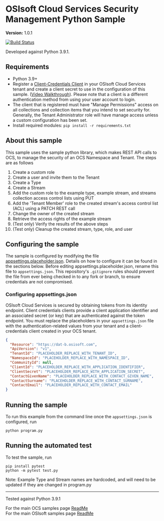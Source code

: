 # OSIsoft Cloud Services Security Management Python Sample

**Version:** 1.0.1

[![Build Status](https://dev.azure.com/osieng/engineering/_apis/build/status/product-readiness/OCS/osisoft.sample-ocs-security_management-python?repoName=osisoft%2Fsample-ocs-security_management-python&branchName=main)](https://dev.azure.com/osieng/engineering/_build/latest?definitionId=4027&repoName=osisoft%2Fsample-ocs-security_management-python&branchName=main)

Developed against Python 3.9.1.

## Requirements

- Python 3.9+
- Register a [Client-Credentials Client](https://cloud.osisoft.com/clients) in your OSIsoft Cloud Services tenant and create a client secret to use in the configuration of this sample. ([Video Walkthrough](https://www.youtube.com/watch?v=JPWy0ZX9niU)). Please note that a client is a different authentication method from using your user account to login.
- The client that is registered must have "Manage Permissions" access on all collections and collection items that you intend to set security for. Generally, the Tenant Administrator role will have manage access unless a custom configuration has been set.
- Install required modules: `pip install -r requirements.txt`

## About this sample

This sample uses the sample python library, which makes REST API calls to OCS, to manage the security of an OCS Namespace and Tenant. The steps are as follows

1. Create a custom role
1. Create a user and invite them to the Tenant
1. Create a Type
1. Create a Stream
1. Add the custom role to the example type, example stream, and streams collection access control lists using PUT
1. Add the 'Tenant Member' role to the created stream's access control list (ACL) using a PATCH REST call
1. Change the owner of the created stream
1. Retrieve the access rights of the example stream
1. (Test only) Verify the results of the above steps
1. (Test only) Cleanup the created stream, type, role, and user

## Configuring the sample

The sample is configured by modifying the file [appsettings.placeholder.json](appsettings.placeholder.json). Details on how to configure it can be found in the sections below. Before editing appsettings.placeholder.json, rename this file to `appsettings.json`. This repository's `.gitignore` rules should prevent the file from ever being checked in to any fork or branch, to ensure credentials are not compromised.

### Configuring appsettings.json

OSIsoft Cloud Services is secured by obtaining tokens from its identity endpoint. Client credentials clients provide a client application identifier and an associated secret (or key) that are authenticated against the token endpoint. You must replace the placeholders in your `appsettings.json` file with the authentication-related values from your tenant and a client-credentials client created in your OCS tenant.

```json
{
  "Resource": "https://dat-b.osisoft.com",
  "ApiVersion": "v1",
  "TenantId": "PLACEHOLDER_REPLACE_WITH_TENANT_ID",
  "NamespaceId": "PLACEHOLDER_REPLACE_WITH_NAMESPACE_ID",
  "CommunityId": null,
  "ClientId": "PLACEHOLDER_REPLACE_WITH_APPLICATION_IDENTIFIER",
  "ClientSecret": "PLACEHOLDER_REPLACE_WITH_APPLICATION_SECRET",
  "ContactGivenName": "PLACEHOLDER_REPLACE_WITH_CONTACT_GIVEN_NAME",
  "ContactSurname": "PLACEHOLDER_REPLACE_WITH_CONTACT_SURNAME",
  "ContactEmail": "PLACEHOLDER_REPLACE_WITH_CONTACT_EMAIL"
}
```

## Running the sample

To run this example from the command line once the `appsettings.json` is configured, run

```shell
python program.py
```

## Running the automated test

To test the sample, run

```shell
pip install pytest
python -m pytest test.py
```

Note: Example Type and Stream names are hardcoded, and will need to be updated if they are changed in program.py

---

Tested against Python 3.9.1

For the main OCS samples page [ReadMe](https://github.com/osisoft/OSI-Samples-OCS)  
For the main OSIsoft samples page [ReadMe](https://github.com/osisoft/OSI-Samples)
